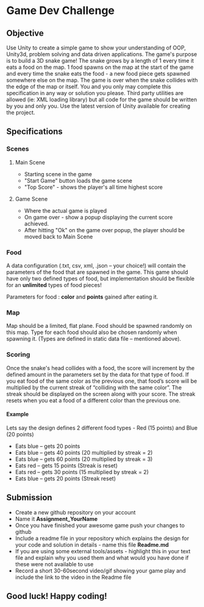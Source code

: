 # Game Dev Challenge 

## Objective
						
Use Unity to create a simple game to show your understanding of OOP, Unity3d, problem solving and data driven applications. The game's purpose is to build a 3D snake game! The snake grows by a length of 1 every time it eats a food on the map. 1 food spawns on the map at the start of the game and every time the snake eats the food - a new food piece gets spawned somewhere else on the map. The game is over when the snake collides with the edge of the map or itself. You and you only may complete this specification in any way or solution you please. Third party utilities are allowed (ie: XML loading library) but all code for the game should be written by you and only you.  Use the latest version of Unity available for creating the project. 


## Specifications

### Scenes 

1. Main Scene
   - Starting scene in the game 
   - "Start Game" button loads the game scene 
   - "Top Score" - shows the player's all time highest score 

2. Game Scene
   - Where the actual game is played
   - On game over - show a popup displaying the current score achieved. 
   - After hitting "Ok" on the game over popup, the player should be moved back to Main Scene
   
### Food 

A data configuration (.txt, csv, xml, .json – your choice!) will contain the parameters of the food that are spawned in the game. This game should have only two defined types of food, but implementation should be flexible for an __unlimited__ types of food pieces!

Parameters for food : __color__ and __points__ gained after eating it.

### Map
Map should be a limited, flat plane. Food should be spawned randomly on this map. Type for each food should also be chosen randomly when spawning it. (Types are defined in static data file – mentioned above).

### Scoring

Once the snake's head collides with a food, the score will increment by the defined amount in the parameters set by the data for that type of food. If you eat food of the same color as the previous one, that food’s score will be multiplied by the current streak of “colliding with the same color”. The streak should be displayed on the screen along with your score. The streak resets when you eat a food of a different color than the previous one. 

#### Example 
Lets say the design defines 2 different food types - Red (15 points) and Blue (20 points)
- Eats blue – gets 20 points
- Eats blue – gets 40 points (20 multiplied by streak = 2)			
- Eats blue – gets 60 points (20 multiplied by streak = 3)	
- Eats red – gets 15 points (Streak is reset)
- Eats red – gets 30 points (15 multiplied by streak = 2)		
- Eats blue – gets 20 points (Streak reset)

## Submission 

- Create a new github repository on your account  
- Name it __Assignment_YourName__
- Once you have finished your awesome game push your changes to github 
- Include a readme file in your repository which explains the design for your code and solution in details - name this file __Readme.md__
- If you are using some external tools/assets - highlight this in your text file and explain why you used them and what would you have done if these were not available to use
- Record a short 30-60second video/gif showing your game play and include the link to the video in the Readme file

## Good luck! Happy coding! 


